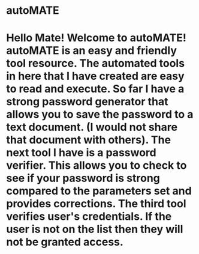 # autoMATE
# Hello Mate! Welcome to autoMATE! autoMATE is an easy and friendly tool resource. The automated tools in here that I have created are easy to read and execute. So far I have a strong password generator that allows you to save the password to a text document. (I would not share that document with others). The next tool I have is a password verifier. This allows you to check to see if your password is strong compared to the parameters set and provides corrections. The third tool verifies user's credentials. If the user is not on the list then they will not be granted access. 
